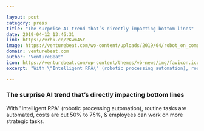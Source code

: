 ```yaml
---

layout: post
category: press
title: "The surprise AI trend that’s directly impacting bottom lines"
date: 2019-04-12 13:46:31
link: https://vrhk.co/2Kwm45Y
image: https://venturebeat.com/wp-content/uploads/2019/04/robot_on_computer.GettyImages-578183815.jpg?w=1200&strip=all
domain: venturebeat.com
author: "VentureBeat"
icon: https://venturebeat.com/wp-content/themes/vb-news/img/favicon.ico
excerpt: "With \"Intelligent RPA\" (robotic processing automation), routine tasks are automated, costs are cut 50% to 75%, &amp; employees can work on more strategic tasks."

---
```


### The surprise AI trend that’s directly impacting bottom lines

With "Intelligent RPA" (robotic processing automation), routine tasks are automated, costs are cut 50% to 75%, &amp; employees can work on more strategic tasks.